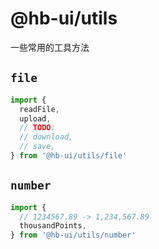# @hb-ui/utils

一些常用的工具方法

## `file`

```ts
import {
  readFile,
  upload,
  // TODO:
  // download,
  // save,
} from '@hb-ui/utils/file'
```

## `number`

```ts
import {
  // 1234567.89 -> 1,234,567.89
  thousandPoints,
} from '@hb-ui/utils/number'
```
